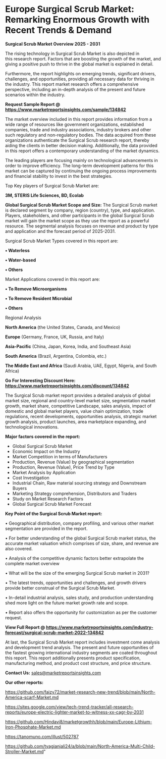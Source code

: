 # Europe Surgical Scrub Market: Remarking Enormous Growth with Recent Trends & Demand

<Strong> Surgical Scrub Market Overview 2025 - 2031</strong>

The rising technology in Surgical Scrub Market is also depicted in this research report. Factors that are boosting the growth of the market, and giving a positive push to thrive in the global market is explained in detail.

Furthermore, the report highlights on emerging trends, significant drivers, challenges, and opportunities, providing all necessary data for thriving in the industry. This report market research offers a comprehensive perspective, including an in-depth analysis of the present and future scenarios within the industry.

<strong>Request Sample Report @ <a href=https://www.marketreportsinsights.com/sample/134842>https://www.marketreportsinsights.com/sample/134842</a></strong>

The market overview included in this report provides information from a wide range of resources like government organizations, established companies, trade and industry associations, industry brokers and other such regulatory and non-regulatory bodies. The data acquired from these organizations authenticate the Surgical Scrub research report, thereby aiding the clients in better decision making. Additionally, the data provided in this report offers a contemporary understanding of the market dynamics.

The leading players are focusing mainly on technological advancements in order to improve efficiency. The long-term development patterns for this market can be captured by continuing the ongoing process improvements and financial stability to invest in the best strategies.

Top Key players of Surgical Scrub Market are:

<strong>3M, STERIS Life Sciences, BD, Ecolab</strong>

<strong><b>Global Surgical Scrub Market Scope and Size:</b></strong>
The Surgical Scrub market is declared segment by company, region (country), type, and application. Players, stakeholders, and other participants in the global Surgical Scrub market will gain the market scope as they use the report as a powerful resource. The segmental analysis focuses on revenue and product by type and application and the forecast period of 2025-2031.

Surgical Scrub Market Types covered in this report are:

<strong>• Waterless

• Water-based

• Others</strong>

Market Applications covered in this report are:

<strong>• To Remove Microorganisms

• To Remove Resident Microbial

• Others</strong> 

Regional Analysis

<strong>North America</strong> (the United States, Canada, and Mexico)

<strong>Europe</strong> (Germany, France, UK, Russia, and Italy)

<strong>Asia-Pacific</strong> (China, Japan, Korea, India, and Southeast Asia)

<strong>South America</strong> (Brazil, Argentina, Colombia, etc.)

<strong>The Middle East and Africa</strong> (Saudi Arabia, UAE, Egypt, Nigeria, and South Africa)

<strong>Go For Interesting Discount Here: <a href=https://www.marketreportsinsights.com/discount/134842>https://www.marketreportsinsights.com/discount/134842</a></strong>

The Surgical Scrub market report provides a detailed analysis of global market size, regional and country-level market size, segmentation market growth, market share, competitive Landscape, sales analysis, impact of domestic and global market players, value chain optimization, trade regulations, recent developments, opportunities analysis, strategic market growth analysis, product launches, area marketplace expanding, and technological innovations.

<strong><b>Major factors covered in the report:</b></strong>
<ul>
  <li>Global Surgical Scrub Market </li>
  <li>Economic Impact on the Industry</li>
  <li>Market Competition in terms of Manufacturers</li>
  <li>Production, Revenue (Value) by geographical segmentation</li>
  <li>Production, Revenue (Value), Price Trend by Type</li>
  <li>Market Analysis by Application</li>
  <li>Cost Investigation</li>
  <li>Industrial Chain, Raw material sourcing strategy and Downstream Buyers</li>
  <li>Marketing Strategy comprehension, Distributors and Traders</li>
  <li>Study on Market Research Factors</li>
  <li>Global Surgical Scrub Market Forecast</li>
</ul>

<strong><b>Key Point of the Surgical Scrub Market report:</b></strong>

• Geographical distribution, company profiling, and various other market segmentation are provided in the report.

• For better understanding of the global Surgical Scrub market status, the accurate market valuation which comprises of size, share, and revenue are also covered.

• Analysis of the competitive dynamic factors better extrapolate the complete market overview

• What will be the size of the emerging Surgical Scrub market in 2031?

• The latest trends, opportunities and challenges, and growth drivers provide better construal of the Surgical Scrub Market.

• In-detail industrial analysis, sales study, and production understanding shed more light on the future market growth rate and scope.

• Report also offers the opportunity for customization as per the customer request.

<strong><b>View Full Report @ <a href=https://www.marketreportsinsights.com/industry-forecast/surgical-scrub-market-2022-134842>https://www.marketreportsinsights.com/industry-forecast/surgical-scrub-market-2022-134842</a></b></strong>


At last, the Surgical Scrub Market report includes investment come analysis and development trend analysis. The present and future opportunities of the fastest growing international industry segments are coated throughout this report. This report additionally presents product specification, manufacturing method, and product cost structure, and price structure.

<strong>Contact Us:</strong>
sales@marketreportsinsights.com

<strong>Our other reports:</strong>

<a href=https://github.com/faizy72/market-research-new-trend/blob/main/North-America-scarf-Market.md>https://github.com/faizy72/market-research-new-trend/blob/main/North-America-scarf-Market.md</a>

<a href=https://sites.google.com/view/tech-trend-tracker/all-research-reports/europe-electric-lighter-market-to-witness-xx-cagr-by-2031>https://sites.google.com/view/tech-trend-tracker/all-research-reports/europe-electric-lighter-market-to-witness-xx-cagr-by-2031</a>

<a href=https://github.com/Hindavi8/marketgrowthh/blob/main/Europe-Lithium-Iron-Phosphate-Market.md>https://github.com/Hindavi8/marketgrowthh/blob/main/Europe-Lithium-Iron-Phosphate-Market.md</a>

<a href=https://tanomuno.com/illust/502787>https://tanomuno.com/illust/502787</a>

<a href=https://github.com/tyagianjali24/a/blob/main/North-America-Multi-Child-Stroller-Market.md>https://github.com/tyagianjali24/a/blob/main/North-America-Multi-Child-Stroller-Market.md</a>"
